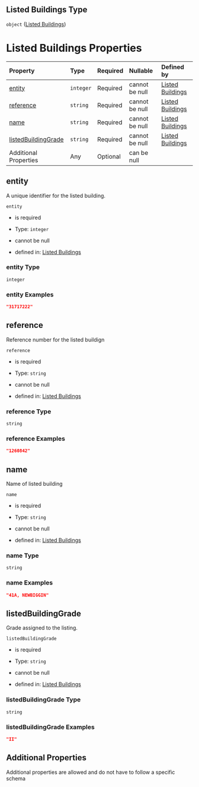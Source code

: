 ## Listed Buildings Type

`object` ([Listed Buildings](listed-buildings.md))

# Listed Buildings Properties

| Property                                    | Type      | Required | Nullable       | Defined by                                                                                                                            |
| :------------------------------------------ | :-------- | :------- | :------------- | :------------------------------------------------------------------------------------------------------------------------------------ |
| [entity](#entity)                           | `integer` | Required | cannot be null | [Listed Buildings](listed-buildings-properties-entity.md "listed-buildings.schema.json#/properties/entity")                           |
| [reference](#reference)                     | `string`  | Required | cannot be null | [Listed Buildings](listed-buildings-properties-reference.md "listed-buildings.schema.json#/properties/reference")                     |
| [name](#name)                               | `string`  | Required | cannot be null | [Listed Buildings](listed-buildings-properties-name.md "listed-buildings.schema.json#/properties/name")                               |
| [listedBuildingGrade](#listedbuildinggrade) | `string`  | Required | cannot be null | [Listed Buildings](listed-buildings-properties-listedbuildinggrade.md "listed-buildings.schema.json#/properties/listedBuildingGrade") |
| Additional Properties                       | Any       | Optional | can be null    |                                                                                                                                       |

## entity

A unique identifier for the listed building.

`entity`

* is required

* Type: `integer`

* cannot be null

* defined in: [Listed Buildings](listed-buildings-properties-entity.md "listed-buildings.schema.json#/properties/entity")

### entity Type

`integer`

### entity Examples

```json
"31717222"
```

## reference

Reference number for the listed buildign

`reference`

* is required

* Type: `string`

* cannot be null

* defined in: [Listed Buildings](listed-buildings-properties-reference.md "listed-buildings.schema.json#/properties/reference")

### reference Type

`string`

### reference Examples

```json
"1260842"
```

## name

Name of listed building

`name`

* is required

* Type: `string`

* cannot be null

* defined in: [Listed Buildings](listed-buildings-properties-name.md "listed-buildings.schema.json#/properties/name")

### name Type

`string`

### name Examples

```json
"41A, NEWBIGGIN"
```

## listedBuildingGrade

Grade assigned to the listing.

`listedBuildingGrade`

* is required

* Type: `string`

* cannot be null

* defined in: [Listed Buildings](listed-buildings-properties-listedbuildinggrade.md "listed-buildings.schema.json#/properties/listedBuildingGrade")

### listedBuildingGrade Type

`string`

### listedBuildingGrade Examples

```json
"II"
```

## Additional Properties

Additional properties are allowed and do not have to follow a specific schema
